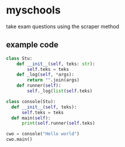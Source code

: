 # myschools
take exam questions using the scraper method

## example code
```python
class Stu:
    def __init__(self, teks: str):
        self.teks = teks
    def _log(self, *args):
        return "".join(args)
    def runner(self):
        self._log(list(self.teks)

class console(Stu):
  def __init__(self, teks):
      self.teks = teks
  def main(self):
      print(self.runner(self.teks)

cwo = console("Hello world")
cwo.main()
```
